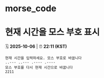# morse_code
# 현재 시간을 모스 부호 표시
<!-- MORSE_TIME_START -->
🗓️ **2025-10-06** | ⏰ **22:11 (KST)**

```
현재 시간을 입력하세요. 모스 부호로 바꿉니다
..--- ..--- .---- .----
모스 부호를 다시 현재 시간으로 바꿉니다
2211
```
<!-- MORSE_TIME_END -->
